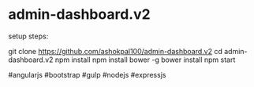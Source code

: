 # admin-dashboard.v2

setup steps:

git clone https://github.com/ashokpal100/admin-dashboard.v2
cd admin-dashboard.v2
npm install
npm install bower -g
bower install
npm start

#angularjs #bootstrap #gulp #nodejs #expressjs
